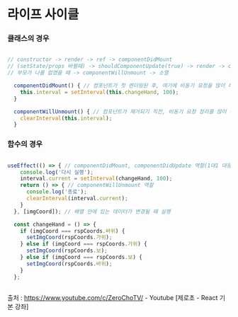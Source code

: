 
<h1> 라이프 사이클 </h1>

<h3> 클래스의 경우 </h3>

``` javascript

// constructor -> render -> ref -> componentDidMount
// (setState/props 바뀔때) -> shouldComponentUpdate(true) -> render -> componentDidUpdate
// 부모가 나를 없앴을 때 -> componentWillUnmount -> 소멸

  componentDidMount() { // 컴포넌트가 첫 렌더링된 후, 여기에 비동기 요청을 많이 해요
    this.interval = setInterval(this.changeHand, 100);
  }

  componentWillUnmount() { // 컴포넌트가 제거되기 직전, 비동기 요청 정리를 많이 해요
    clearInterval(this.interval);
  }


```

<h3> 함수의 경우 </h3>

``` javascript

useEffect(() => { // componentDidMount, componentDidUpdate 역할(1대1 대응은 아님)
    console.log('다시 실행');
    interval.current = setInterval(changeHand, 100);
    return () => { // componentWillUnmount 역할
      console.log('종료');
      clearInterval(interval.current);
    }
  }, [imgCoord]); // 배열 안에 있는 데이터가 변경될 때 실행

  const changeHand = () => {
    if (imgCoord === rspCoords.바위) {
      setImgCoord(rspCoords.가위);
    } else if (imgCoord === rspCoords.가위) {
      setImgCoord(rspCoords.보);
    } else if (imgCoord === rspCoords.보) {
      setImgCoord(rspCoords.바위);
    }
  };
  
  ```
  
  출처 : https://www.youtube.com/c/ZeroChoTV/ - Youtube [제로초 - React 기본 강좌]
  
